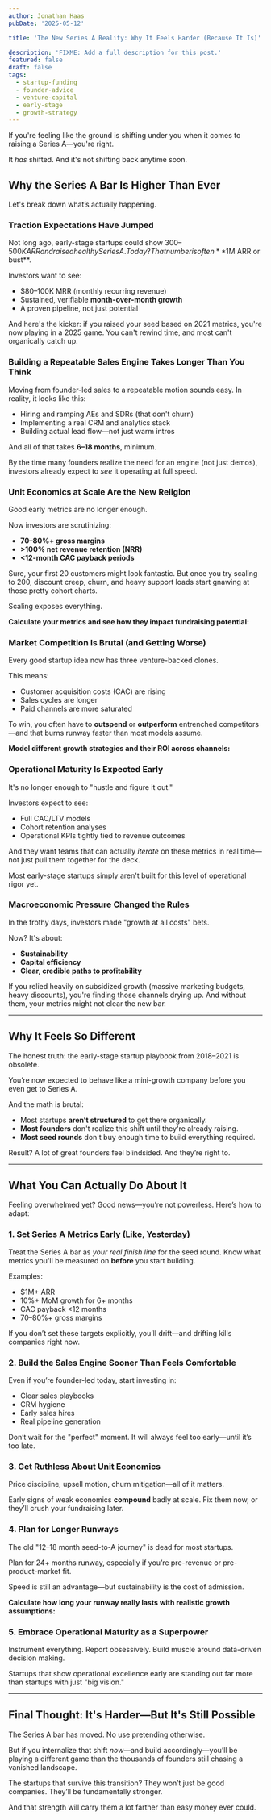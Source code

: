 ```yaml
---
author: Jonathan Haas
pubDate: '2025-05-12'

title: 'The New Series A Reality: Why It Feels Harder (Because It Is)'

description: 'FIXME: Add a full description for this post.'
featured: false
draft: false
tags:
  - startup-funding
  - founder-advice
  - venture-capital
  - early-stage
  - growth-strategy
---
```


If you're feeling like the ground is shifting under you when it comes to raising a Series A—you're right.

It _has_ shifted. And it's not shifting back anytime soon.

## Why the Series A Bar Is Higher Than Ever

Let's break down what’s actually happening.

### Traction Expectations Have Jumped

Not long ago, early-stage startups could show $300–500K ARR and raise a healthy Series A. Today? That number is often **$1M ARR or bust**.

Investors want to see:

- $80–100K MRR (monthly recurring revenue)
- Sustained, verifiable **month-over-month growth**
- A proven pipeline, not just potential

And here's the kicker: if you raised your seed based on 2021 metrics, you're now playing in a 2025 game. You can't rewind time, and most can't organically catch up.

### Building a Repeatable Sales Engine Takes Longer Than You Think

Moving from founder-led sales to a repeatable motion sounds easy. In reality, it looks like this:

- Hiring and ramping AEs and SDRs (that don't churn)
- Implementing a real CRM and analytics stack
- Building actual lead flow—not just warm intros

And all of that takes **6–18 months**, minimum.

By the time many founders realize the need for an engine (not just demos), investors already expect to _see_ it operating at full speed.

### Unit Economics at Scale Are the New Religion

Good early metrics are no longer enough.

Now investors are scrutinizing:

- **70–80%+ gross margins**
- **>100% net revenue retention (NRR)**
- **<12-month CAC payback periods**

Sure, your first 20 customers might look fantastic. But once you try scaling to 200, discount creep, churn, and heavy support loads start gnawing at those pretty cohort charts.

Scaling exposes everything.

**Calculate your metrics and see how they impact fundraising potential:**

<saas-metrics-dashboard />

### Market Competition Is Brutal (and Getting Worse)

Every good startup idea now has three venture-backed clones.

This means:

- Customer acquisition costs (CAC) are rising
- Sales cycles are longer
- Paid channels are more saturated

To win, you often have to **outspend** or **outperform** entrenched competitors—and that burns runway faster than most models assume.

**Model different growth strategies and their ROI across channels:**

<growth-strategy-simulator />

### Operational Maturity Is Expected Early

It's no longer enough to "hustle and figure it out."

Investors expect to see:

- Full CAC/LTV models
- Cohort retention analyses
- Operational KPIs tightly tied to revenue outcomes

And they want teams that can actually _iterate_ on these metrics in real time—not just pull them together for the deck.

Most early-stage startups simply aren't built for this level of operational rigor yet.

### Macroeconomic Pressure Changed the Rules

In the frothy days, investors made "growth at all costs" bets.

Now? It's about:

- **Sustainability**
- **Capital efficiency**
- **Clear, credible paths to profitability**

If you relied heavily on subsidized growth (massive marketing budgets, heavy discounts), you're finding those channels drying up. And without them, your metrics might not clear the new bar.

---

## Why It Feels So Different

The honest truth: the early-stage startup playbook from 2018–2021 is obsolete.

You’re now expected to behave like a mini-growth company before you even get to Series A.

And the math is brutal:

- Most startups **aren’t structured** to get there organically.
- **Most founders** don't realize this shift until they're already raising.
- **Most seed rounds** don't buy enough time to build everything required.

Result? A lot of great founders feel blindsided. And they’re right to.

---

## What You Can Actually Do About It

Feeling overwhelmed yet? Good news—you’re not powerless. Here’s how to adapt:

### 1. Set Series A Metrics Early (Like, Yesterday)

Treat the Series A bar as _your real finish line_ for the seed round. Know what metrics you'll be measured on **before** you start building.

Examples:

- $1M+ ARR
- 10%+ MoM growth for 6+ months
- CAC payback <12 months
- 70–80%+ gross margins

If you don’t set these targets explicitly, you’ll drift—and drifting kills companies right now.

### 2. Build the Sales Engine Sooner Than Feels Comfortable

Even if you’re founder-led today, start investing in:

- Clear sales playbooks
- CRM hygiene
- Early sales hires
- Real pipeline generation

Don’t wait for the "perfect" moment. It will always feel too early—until it’s too late.

### 3. Get Ruthless About Unit Economics

Price discipline, upsell motion, churn mitigation—all of it matters.

Early signs of weak economics **compound** badly at scale. Fix them now, or they’ll crush your fundraising later.

### 4. Plan for Longer Runways

The old "12–18 month seed-to-A journey" is dead for most startups.

Plan for 24+ months runway, especially if you’re pre-revenue or pre-product-market fit.

Speed is still an advantage—but sustainability is the cost of admission.

**Calculate how long your runway really lasts with realistic growth assumptions:**

<startup-runway-calculator />

### 5. Embrace Operational Maturity as a Superpower

Instrument everything. Report obsessively. Build muscle around data-driven decision making.

Startups that show operational excellence early are standing out far more than startups with just "big vision."

---

## Final Thought: It's Harder—But It's Still Possible

The Series A bar has moved. No use pretending otherwise.

But if you internalize that shift _now_—and build accordingly—you’ll be playing a different game than the thousands of founders still chasing a vanished landscape.

The startups that survive this transition? They won’t just be good companies. They’ll be fundamentally stronger.

And that strength will carry them a lot farther than easy money ever could.
